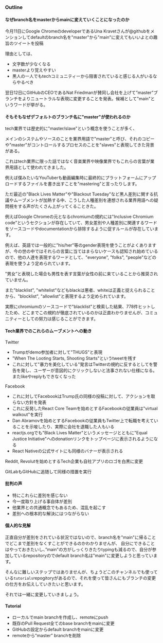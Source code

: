 ### Outline

#### なぜbranch名をmasterからmainに変えていくことになったのか

今月11日にGoogle ChromeのdeveloperであるUna Kravetさんが@githubをメンションしてdefaultのbranch名を"master"から"main"に変えてもいいよとの趣旨のツイートを投稿

理由としては、

- 文字数が少なくなる
- masterより覚えやすい
- 黒人の一人でもtechコミュニティーから阻害されていると感じる人がいるならやるべき

翌日12日にGitHubのCEOであるNat Friedmanが賛同し会社を上げて”master”ブランチをよりニュートラルな表現に変更することを発表。候補として"main"というワードが挙がる。

#### そもそもなぜデフォルトのブランチ名に"master"が使われるのか

tech業界では歴史的に"master/slave"という概念を使うことが多く、

メインのシステムやソースのことを業界用語で"master"と呼び、それのコピーや"master"がコントロールするプロセスのことを"slaves"と表現してきた背景がある。

これはtech業界に限った話ではなく音楽業界や映像業界でもこれらの言葉が業界用語として使われてきました。

例えば僕みたいなYouTuberも動画編集時に最終的にプラットフォームにアップロードするファイルを書き出すことを"mastering"と言ったりします。

ただ最近の"Black Lives Matter"や"Blackout Tuesday"など黒人差別に関する抗議やムーブメントが加熱する中、こうした人種差別を連想される業界用語への疑問視をする声がたくさん上がってくることきた。

例えばGoogle Chromeの元となるchromiumの規約には"Inclusive Chromium code"というセクションが存在していて、男女差別や人種差別に関連するワードをソースコードやdocumentationから排除するように促すルールが存在しています。

例えば、英語では一般的に"his/her"等のgender表現を使うことがよくありますが、今の世の中ではそれらの言葉に当てはまらないケースも認知され始めているので、他の人達を表現するワードとして、"everyone", "folks", "people"などの表現を使うよう定められています。

”男女”と表現した場合も男性を表す言葉が女性の前に来ていることから推奨されていません。

また"blacklist", "whitelist"などもblackは悪者、whiteは正義と捉えられることから、"blocklist", "allowlist"と表現するよう定められています。

実際にchromiumのソースコードで"blacklist"と検索した結果、778件ヒットしたため、どこまでこの規約が徹底されているのかは正直わかりませんが、コミュニティーとしての努力は感じることができます。

#### Tech業界でのこれらのムーブメントへの動き

Twitter

- Trumpがdemo参加者に対して"THUGS"と表現
- "When The Looting Starts, Shooting Starts"というtweetを残す
- これに対して"暴力を美化している"発言はTwitterの規約に反するとしてを警告を発し、ユーザーが意図的にクリックしないと法事されない仕様になる。またlikeやreplyもできなくなった

Facebook

- これに対してFacebookはTrump氏の同様の投稿に対して、アクションを取らない方針を発表
- これに反発したReact Core Teamを始めとするFacebookの従業員は"virtual walkout"を実行
- Dan Abramovを始めとするFacebookの従業員もTwitter上で転職を考えていることを示唆したり、実際に会社を退職した人もいる
- reactjs.orgでも"Black Lives Matter"というメッセージとともに"Equal Justice Initiative"へのdonationリンクをトップページに表示されるようになる
- React Nativeの公式サイトにも同様のバナーが表示される

Reddit, Revolutを始めとするTech企業も自社アプリのロゴを白黒に変更

GitLabもGitHubに追随して同様の措置を実行

#### 批判の声

- 特にこれらに差別を感じない
- 今一度取り上げる事自体が差別
- 他業界との共通概念でもあるため、混乱を起こす
- 差別への根本的な解決にはつながらない

#### 個人的な見解

正直自分が差別をされている状況ではないので、branch名を"main"に帰ることでどこまで差別をなくすことができるのかわかりませんが、
自分にできることはやっておきたいし、”main"の方がしっくりきたりtypingも減るので、自分が参加しているrepositoryのでdefault branch名は"main"に変更しようと思っています。

そんなに難しいステップではありませんが、ちょうどこのチャンネルでも使っている`tutorials`repogitoryがあるので、それを使って皆さんにもブランチの変更の仕方をお伝えしていきたいと思います。

それでは一緒に変更していきましょう。

#### Tutorial

- ローカルでmain branchを作成し、remoteにpush
- 既存のPull Request全てのbase branchをmainに変更
- GitHubの設定からdefault branchをmainに変更
- remoteから"master" branchを削除

